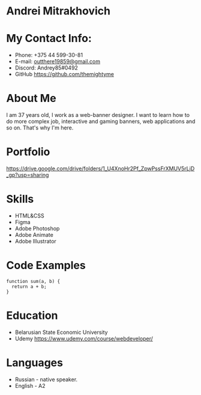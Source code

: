 # Andrei Mitrakhovich

# My Contact Info:
* Phone: +375 44 599-30-81
* E-mail: outthere19859@gmail.com
* Discord: Andrey85#0492
* GitHub https://github.com/themightyme

# About Me
I am 37 years old, I work as a web-banner designer. I want to learn how to do more complex job, interactive and gaming banners, web applications and so on. That's why I'm here. 

# Portfolio
https://drive.google.com/drive/folders/1_U4XnoHr2Pf_ZpwPssFrXMUV5rLjD_gp?usp=sharing

# Skills
* HTML&CSS
* Figma
* Adobe Photoshop
* Adobe Animate
* Adobe Illustrator

# Code Examples

```
function sum(a, b) {
  return a + b;
}
```

# Education

* Belarusian State Economic University
* Udemy https://www.udemy.com/course/webdeveloper/

# Languages
* Russian - native speaker.
* English - A2
